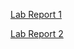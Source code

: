 [Lab Report 1](https://jjustinyyang.github.io/cse15l-lab-reports/week1-lab-report.html)

[Lab Report 2](https://jjustinyyang.github.io/cse15l-lab-reports/week2-lab-report.html)
